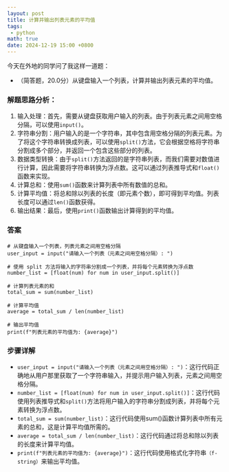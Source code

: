 ```yaml
---
layout: post
title: 计算并输出列表元素的平均值
tags: 
 - python
math: true
date: 2024-12-19 15:00 +0800
---
```


今天在外地的同学问了我这样一道题：                      

+ （简答题，20.0分）从键盘输入一个列表，计算并输出列表元素的平均值。                            

### 解题思路分析：              

1. 输入处理：首先，需要从键盘获取用户输入的列表。由于列表元素之间用空格分隔，可以使用``input()``。                
2. 字符串分割：用户输入的是一个字符串，其中包含用空格分隔的列表元素。为了将这个字符串转换成列表，可以使用``split()``方法，它会根据空格将字符串分割成多个部分，并返回一个包含这些部分的列表。                
3. 数据类型转换：由于``split()``方法返回的是字符串列表，而我们需要对数值进行计算，因此需要将字符串转换为浮点数。这可以通过列表推导式和``float()``函数来实现。               
4. 计算总和：使用``sum()``函数来计算列表中所有数值的总和。              
5. 计算平均值：将总和除以列表的长度（即元素个数），即可得到平均值。列表长度可以通过``len()``函数获得。              
6. 输出结果：最后，使用``print()``函数输出计算得到的平均值。                

### 答案                

```             
# 从键盘输入一个列表，列表元素之间用空格分隔
user_input = input("请输入一个列表（元素之间用空格分隔）: ")

# 使用 split 方法将输入的字符串分割成一个列表，并将每个元素转换为浮点数
number_list = [float(num) for num in user_input.split()]

# 计算列表元素的和
total_sum = sum(number_list)

# 计算平均值
average = total_sum / len(number_list)

# 输出平均值
print(f"列表元素的平均值为: {average}")
```             

### 步骤详解            

+ ``user_input = input("请输入一个列表（元素之间用空格分隔）: ")``：这行代码正确地从用户那里获取了一个字符串输入，并提示用户输入列表，元素之间用空格分隔。              
+ ``number_list = [float(num) for num in user_input.split()]``：这行代码使用列表推导式和``split()``方法将用户输入的字符串分割成列表，并将每个元素转换为浮点数。              
+ ``total_sum = sum(number_list)``：这行代码使用sum()函数计算列表中所有元素的总和，这是计算平均值所需的。               
+ ``average = total_sum / len(number_list)``：这行代码通过将总和除以列表的长度来计算平均值。                
+ ``print(f"列表元素的平均值为: {average}")``：这行代码使用格式化字符串``（f-string）``来输出平均值。             
